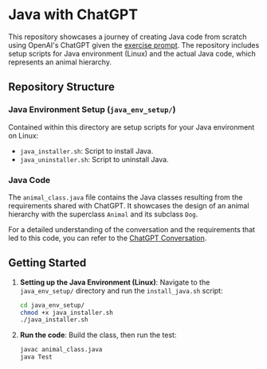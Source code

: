 # Java with ChatGPT

This repository showcases a journey of creating Java code from scratch using OpenAI's ChatGPT given the [exercise prompt](Exercise.md). The repository includes setup scripts for Java environment (Linux) and the actual Java code, which represents an animal hierarchy.

## Repository Structure

### Java Environment Setup (`java_env_setup/`)

Contained within this directory are setup scripts for your Java environment on Linux:

- `java_installer.sh`: Script to install Java.
- `java_uninstaller.sh`: Script to uninstall Java.

### Java Code

The `animal_class.java` file contains the Java classes resulting from the requirements shared with ChatGPT. It showcases the design of an animal hierarchy with the superclass `Animal` and its subclass `Dog`.

For a detailed understanding of the conversation and the requirements that led to this code, you can refer to the [ChatGPT Conversation](https://chat.openai.com/share/d9b5cbd9-c9be-4322-85a3-59b5194af631).

## Getting Started

1. **Setting up the Java Environment (Linux)**:
   Navigate to the `java_env_setup/` directory and run the `install_java.sh` script:
   
   ```bash
   cd java_env_setup/
   chmod +x java_installer.sh
   ./java_installer.sh

2. **Run the code**:
    Build the class, then run the test:

    ```bash
    javac animal_class.java
    java Test
    ```
